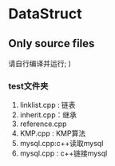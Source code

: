 # DataStruct

## Only source files

请自行编译并运行; )

### test文件夹

1. linklist.cpp : 链表
2. inherit.cpp：继承
3. reference.cpp
4. KMP.cpp : KMP算法
5. mysql.cpp:c++读取mysql
6. mysql.cpp : c++链接mysql
